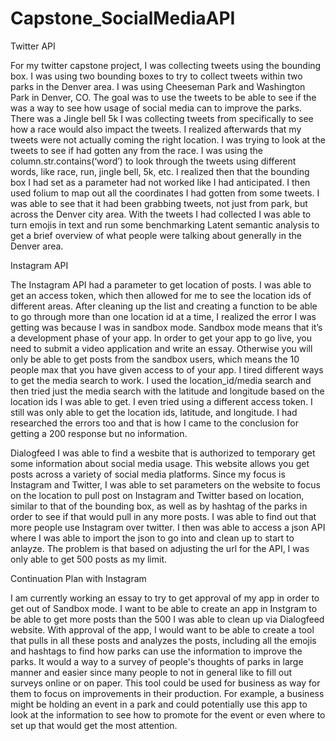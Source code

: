 # Capstone_SocialMediaAPI

Twitter API

   For my twitter capstone project, I was collecting tweets using the bounding box. I was using two bounding boxes to try to collect tweets within two parks in the Denver area. I was using Cheeseman Park and Washington Park in Denver, CO. The goal was to use the tweets to be able to see if the was a way to see how usage of social media can to improve the parks. There was a Jingle bell 5k I was collecting tweets from specifically to see how a race would also impact the tweets. I realized afterwards that my tweets were not actually coming the right location. I was trying to look at the tweets to see if had gotten any from the race. I was using the column.str.contains(‘word’) to look through the tweets using different words, like race, run, jingle bell, 5k, etc. I realized then that the bounding box I had set as a parameter had not worked like I had anticipated.  I then used folium to map out all the coordinates I had gotten from some tweets. I was able to see that it had been grabbing tweets, not just from park, but across the Denver city area. With the tweets I had collected I was able to turn emojis in text and run some benchmarking Latent semantic analysis to get a brief overview of what people were talking about generally in the Denver area. 

Instagram API

  The Instagram API had a parameter to get location of posts. I was able to get an access token, which then allowed for me to see the location ids of different areas. After cleaning up the list and creating a function to be able to go through more than one location id at a time, I realized the error I was getting was because I was in sandbox mode. Sandbox mode means that it’s a development phase of your app. In order to get your app to go live, you need to submit a video application and write an essay. Otherwise you will only be able to get posts from the sandbox users, which means the 10 people max that you have given access to of your app. I tired different ways to get the media search to work. I used the location_id/media search and then tried just the media search with the latitude and longitude based on the location ids I was able to get. I even tried using a different access token. I still was only able to get the location ids, latitude, and longitude. I had researched the errors too and that is how I came to the conclusion for getting a 200 response but no information. 

Dialogfeed
  I was able to find a wesbite that is authorized to temporary get some information about social media usage. This website allows you get posts across a variety of social media platforms. Since my focus is Instagram and Twitter, I was able to set parameters on the website to focus on the location to pull post on Instagram and Twitter based on location, similar to that of the bounding box, as well as by hashtag of the parks in order to see if that would pull in any more posts. I was able to find out that more people use Instagram over twitter. I then was able to access a json API where I was able to import the json to go into and clean up to start to anlayze. The problem is that based on adjusting the url for the API, I was only able to get 500 posts as my limit. 

Continuation Plan with Instagram

  I am currently working an essay to try to get approval of my app in order to get out of Sandbox mode. I want to be able to create an app in Instgram to be able to get more posts than the 500 I was able to clean up via Dialogfeed website. With approval of the app, I would want to be able to create a tool that pulls in all these posts and analyzes the posts, including all the emojis and hashtags to find how parks can use the information to improve the parks. It would a way to a survey of people's thoughts of parks in large manner and easier since many people to not in general like to fill out surveys online or on paper. This tool could be used for business as way for them to focus on improvements in their production. For example, a business might be holding an event in a park and could potentially use this app to look at the information to see how to promote for the event or even where to set up that would get the most attention. 
